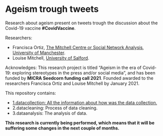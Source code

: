 
<!-- README.md is generated from README.Rmd. Please edit that file -->

# Ageism trough tweets

Research about ageism present on tweets trough the discussion about the
Covid-19 vaccine **\#CovidVaccine**.

Researchers:

  - Francisca Ortiz, [The Mitchell Centre or Social Network Analysis,
    University of
    Manchester](https://www.research.manchester.ac.uk/portal/en/researchers/francisca-ortiz\(5417b375-6656-49e5-aacf-084dd8ba1141\).html).  
  - Louise Mitchell, [University of
    Salford](https://louisemitchellsalford.wordpress.com).

Acknowledges: This research project is titled “Ageism in the era of
Covid-19: exploring stereotypes in the press and/or social media”, and
has been funded by **MICRA Seedcorn funding call 2021**. Founded awarded
to the researchers Francisca Ortiz and Louise Mitchell by January 2021.

This repository contains:

  - [1.datacollection: All the information about how was the data
    collection.](https://github.com/FranciscaOrtizRuiz/ageism_tweets/blob/main/1.datacollection.md)
  - 2.datacleaning: Process of data cleaning.
  - 3.dataanalysis: The analysis of data.

**This research is currently being performed, which means that it will
be suffering some changes in the next couple of months.**
